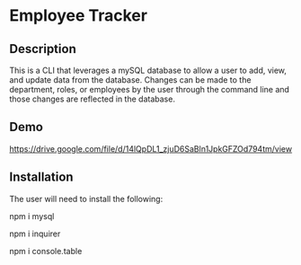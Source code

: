 # Employee Tracker

## Description

This is a CLI that leverages a mySQL database to allow a user to add, view, and update data from the database. Changes can be made to the department, roles, or employees by the user through the command line and those changes are reflected in the database. 

## Demo

https://drive.google.com/file/d/14lQpDL1_zjuD6SaBln1JpkGFZOd794tm/view

## Installation 

The user will need to install the following:

npm i mysql

npm i inquirer

npm i console.table


